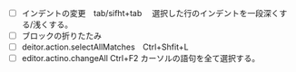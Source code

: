 - [ ] インデントの変更　tab/sifht+tab 　選択した行のインデントを一段深くする/浅くする。  
- [ ] ブロックの折りたたみ
- [ ] deitor.action.selectAllMatches　Ctrl+Shfit+L　
- [ ] editor.actino.changeAll Ctrl+F2 カーソルの語句を全て選択する。